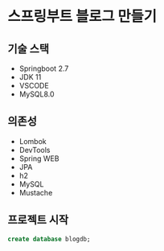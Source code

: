 # 스프링부트 블로그 만들기

## 기술 스택
- Springboot 2.7
- JDK 11
- VSCODE
- MySQL8.0

## 의존성
- Lombok
- DevTools
- Spring WEB
- JPA
- h2
- MySQL
- Mustache

## 프로젝트 시작

```sql
create database blogdb;
```

